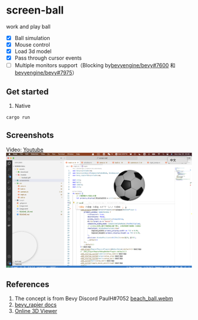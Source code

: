 # screen-ball 
work and play ball
- [x] Ball simulation
- [x] Mouse control
- [x] Load 3d model
- [x] Pass through cursor events
- [ ] Multiple monitors support（Blocking by[bevyengine/bevy#7600](https://github.com/bevyengine/bevy/issues/7600) 和 [bevyengine/bevy#7975](https://github.com/bevyengine/bevy/issues/7975)）

## Get started
1. Native
```
cargo run
```

## Screenshots
Video: [Youtube](https://www.youtube.com/watch?v=pKV6fTmJfmE)
![screen-ball](screenshots/screen-ball.png)

## References
1. The concept is from Bevy Discord PaulH#7052 [beach_ball.webm](https://user-images.githubusercontent.com/17514693/210358262-19bf32ef-b4f2-42a9-833e-4b9349816532.webm)
2. [bevy_rapier docs](https://rapier.rs/docs/user_guides/bevy_plugin/getting_started_bevy)
3. [Online 3D Viewer](https://www.creators3d.com/online-viewer)